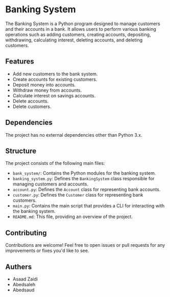 # Banking System

The Banking System is a Python program designed to manage customers and their accounts in a bank. It allows users to perform various banking operations such as adding customers, creating accounts, depositing, withdrawing, calculating interest, deleting accounts, and deleting customers.

## Features

- Add new customers to the bank system.
- Create accounts for existing customers.
- Deposit money into accounts.
- Withdraw money from accounts.
- Calculate interest on savings accounts.
- Delete accounts.
- Delete customers.

## Dependencies

The project has no external dependencies other than Python 3.x.

## Structure

The project consists of the following main files:

- `bank_system/`: Contains the Python modules for the banking system.
- `banking_system.py`: Defines the `BankingSystem` class responsible for managing customers and accounts.
- `account.py`: Defines the `Account` class for representing bank accounts.
- `customer.py`: Defines the `Customer` class for representing bank customers.
- `main.py`: Contains the main script that provides a CLI for interacting with the banking system.
- `README.md`: This file, providing an overview of the project.

## Contributing

Contributions are welcome! Feel free to open issues or pull requests for any improvements or fixes you'd like to see.

## Authers
- Asaad Zaidi
- Abedsaleh
- Abedsaud
